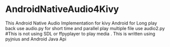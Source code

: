 # AndroidNativeAudio4Kivy
This Android Native  Audio Implementation for kivy Android 
for Long play back use audio.py 
for short time and parallel play multiple file use audio2.py 
#This is not using SDL or ffpyplayer to play media . 
This is written using pyjnius and Android Java Api
